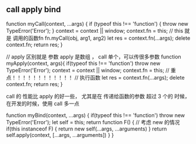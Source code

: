 <!--
 * @Author: hcs
 * @Date: 2023-04-18 15:39:59
 * @LastEditTime: 2023-04-18 16:40:21
 * @LastEditors: Do not edit
 * @Description: Modify here please
 * @FilePath: \git_program\FEStudy\手写代码\call、apply 和 bind.md
-->
## call apply bind
function myCall(context, ...args) {
  if (typeof this !== 'function') {
    throw new TypeError('Error');
  }
  context = context || window;
  context.fn = this; // this 就是 调用的函数fn   fn.myCall(obj, arg1, arg2)
  let res = context.fn(...args);
  delete context.fn;
  return res;
}

// apply  区别就是 参数 apply 是数组 ， call 单个，可以传很多参数
function myApply(context, args){
  if(typeof this !== 'function') throw new TypeError('Error');
  context = context || window;
  context.fn = this;   // 重点！！！！！！！！！！！！
  // 执行函数
  let res = context.fn(...args);
  delete context.fn;
  return res;
}

call 的 性能比 apply 的好一些， 尤其是在 传递给函数的参数 超过 3 个的 时候， 在开发的时候，使用 call 多一点

function myBind(context, ...args) {
  if(typeof this !== 'function') throw new TypeError('Error');
  let self = this;
  return function F() {
     // 考虑 new 的情况
    if(this instanceof F) {
      return new self(...args, ...arguments)
    }
    return self.apply(context, [...args, ...arguments])
  }
}